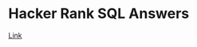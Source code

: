 # Hacker Rank SQL Answers

[Link](https://github.com/vkoul/Hacker-Rank-SQL-Answers/blob/master/Hacker%20Rank%20SQL%20Answers.md) 
